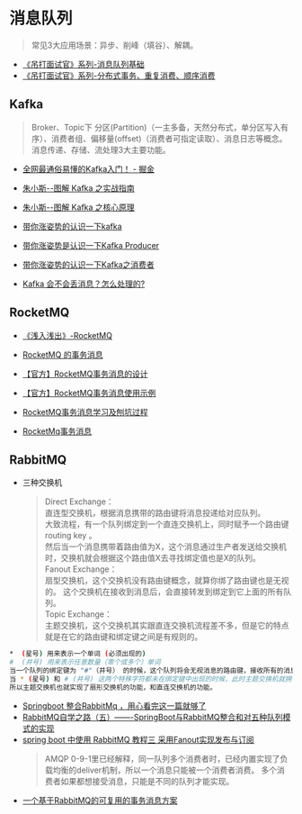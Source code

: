 # 消息队列
> 常见3大应用场景：异步、削峰（填谷）、解耦。

* [《吊打面试官》系列-消息队列基础](https://juejin.im/post/5dd3ff85e51d453fe34dfcc5)
* [《吊打面试官》系列-分布式事务、重复消费、顺序消费](https://juejin.im/post/5dda9e7e6fb9a07aae2a3778)

## Kafka
> Broker、Topic下 分区(Partition)（一主多备，天然分布式，单分区写入有序）、消费者组、偏移量(offset)（消费者可指定读取）、消息日志等概念。
  消息传递、存储、流处理3大主要功能。
* [全网最通俗易懂的Kafka入门！ - 掘金](https://juejin.im/post/5de706d66fb9a0164f292242)
* [朱小斯--图解 Kafka 之实战指南](https://juejin.im/book/5c7d467e5188251b9156fdc0)
* [朱小斯--图解 Kafka 之核心原理](https://juejin.im/book/5c7d270ff265da2d89634e9e)
* [带你涨姿势的认识一下kafka](https://mp.weixin.qq.com/s?__biz=MzU2NDg0OTgyMA==&mid=2247484570&idx=1&sn=1ad1c96bc7d47b88e976cbd045baf7d7)
* [带你涨姿势是认识一下Kafka Producer](https://mp.weixin.qq.com/s?__biz=MzU2NDg0OTgyMA==&mid=2247484698&idx=1&sn=886292c24485cca9f1f828f3b325fef5)
* [带你涨姿势的认识一下Kafka之消费者](https://mp.weixin.qq.com/s?__biz=MzU3NzczMTAzMg==&mid=2247486105&idx=1&sn=760f131c0a339d1b8e3554870a2b5c0b)
  
* [Kafka 会不会丢消息？怎么处理的?](https://mp.weixin.qq.com/s/tioD1yMABXu8BLj3dGtTmg)
  
## RocketMQ
* [《浅入浅出》-RocketMQ](https://juejin.im/post/5de3c8026fb9a07194761641)

* [RocketMQ 的事务消息](https://halo.sherlocky.com/archives/rocketmq-tx-msg)
* [【官方】RocketMQ事务消息的设计](http://rocketmq.apache.org/rocketmq/the-design-of-transactional-message/)
* [【官方】RocketMQ事务消息使用示例](http://rocketmq.apache.org/docs/transaction-example/)  
* [RocketMQ事务消息学习及刨坑过程](https://blog.51cto.com/14230003/2446308)
* [RocketMq事务消息](https://www.jianshu.com/p/c26b3af5880f)

## RabbitMQ
 * 三种交换机
   > Direct Exchange：  
   > 直连型交换机，根据消息携带的路由键将消息投递给对应队列。  
   > 大致流程，有一个队列绑定到一个直连交换机上，同时赋予一个路由键 routing key 。  
   > 然后当一个消息携带着路由值为X，这个消息通过生产者发送给交换机时，交换机就会根据这个路由值X去寻找绑定值也是X的队列。  
   > Fanout Exchange：  
   > 扇型交换机，这个交换机没有路由键概念，就算你绑了路由键也是无视的。 这个交换机在接收到消息后，会直接转发到绑定到它上面的所有队列。  
   > Topic Exchange：  
   > 主题交换机，这个交换机其实跟直连交换机流程差不多，但是它的特点就是在它的路由键和绑定键之间是有规则的。
 ```bash
 *  (星号) 用来表示一个单词 (必须出现的)
 #  (井号) 用来表示任意数量（零个或多个）单词
 当一个队列的绑定键为 "#"（井号） 的时候，这个队列将会无视消息的路由键，接收所有的消息。
 当 * (星号) 和 # (井号) 这两个特殊字符都未在绑定键中出现的时候，此时主题交换机就拥有的直连交换机的行为。
 所以主题交换机也就实现了扇形交换机的功能，和直连交换机的功能。
 ``` 
 * [Springboot 整合RabbitMq ，用心看完这一篇就够了](https://blog.csdn.net/qq_35387940/article/details/100514134)
 * [RabbitMQ自学之路（五）——-SpringBoot与RabbitMQ整合和对五种队列模式的实现](https://blog.csdn.net/qq_29914837/article/details/93144255)
 * [spring boot 中使用 RabbitMQ 教程三 采用Fanout实现发布与订阅](https://www.jianshu.com/p/8500c285d5c9)
   > AMQP 0-9-1里已经解释，同一队列多个消费者时，已经内置实现了负载均衡的deliver机制，所以一个消息只能被一个消费者消费。
   > 多个消费者如果都想接受消息，只能是不同的队列才能实现。
 * [一个基于RabbitMQ的可复用的事务消息方案](https://www.cnblogs.com/throwable/p/12266806.html)
